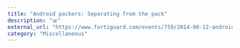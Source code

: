 ```yaml
---
title: "Android packers: Separating from the pack"
description: "📊"
external_url: "https://www.fortiguard.com/events/759/2014-06-12-android-packers-separating-from-the-pack"
category: "Miscellaneous"
---
```

